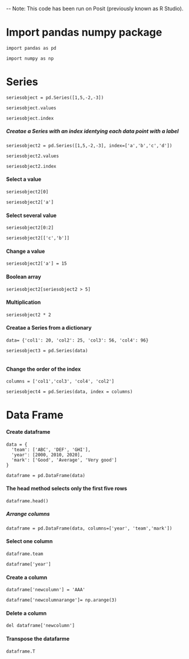 
-- Note: This code has been run on Posit (previously known as R Studio).


#  Import  pandas numpy package    

```
import pandas as pd

import numpy as np

```


# Series
   

```
seriesobject = pd.Series([1,5,-2,-3])

seriesobject.values

seriesobject.index

```



##### Creatae a Series with an index identying each data point with a label

```
seriesobject2 = pd.Series([1,5,-2,-3], index=['a','b','c','d'])

seriesobject2.values

seriesobject2.index
```

#### Select a value 

```
seriesobject2[0]

seriesobject2['a']
```

#### Select several value 

```
seriesobject2[0:2]

seriesobject2[['c','b']]
```

#### Change a value

```
seriesobject2['a'] = 15
```

#### Boolean array 

```
seriesobject2[seriesobject2 > 5]
```

#### Multiplication

```
seriesobject2 * 2
```

#### Creatae a Series from a dictionary

```
data= {'col1': 20, 'col2': 25, 'col3': 56, 'col4': 96}

seriesobject3 = pd.Series(data)


```

#### Change the order of the index

```
columns = ['col1','col3', 'col4', 'col2']

seriesobject4 = pd.Series(data, index = columns)

```

# Data Frame


#### Create dataframe

```
data = {
  'team': ['ABC', 'DEF', 'GHI'],
  'year': [2000, 2010, 2020],
  'mark': ['Good', 'Average', 'Very good']
}

dataframe = pd.DataFrame(data)
```



#### The head method selects only the first five rows

```
dataframe.head()
```

##### Arrange columns

```
dataframe = pd.DataFrame(data, columns=['year', 'team','mark'])
```

#### Select one column

```
dataframe.team

dataframe['year']
```

#### Create a column

```
dataframe['newcolumn'] = 'AAA'

dataframe['newcolumnarange']= np.arange(3)

```

#### Delete a column

```
del dataframe['newcolumn']
```

#### Transpose the datafarme

```
dataframe.T
```
